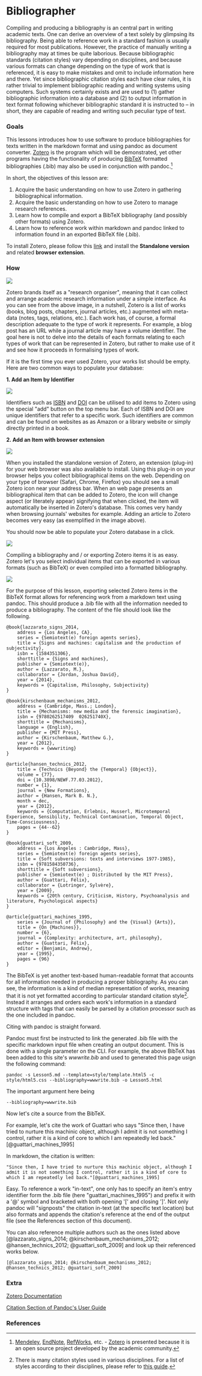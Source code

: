 # Bibliographer

Compiling and producing a bibliography is an central part in writing academic texts. One can derive an overview of a text solely by glimpsing its bibliography. Being able to reference work in a standard fashion is usually required for most publications. However, the practice of manually writing a bibliography may at times be quite laborious. Because bibliographic standards (citation styles) vary depending on disciplines, and because various formats can change depending on the type of work that is referenced, it is easy to make mistakes and omit to include information here and there. Yet since bibliographic citation styles each have clear rules, it is rather trivial to implement bibliographic reading and writing systems using computers. Such systems certainly exists and are used to (1) gather bibliographic information into a database and (2) to output information in text format following whichever bibliographic standard it is instructed to – in short, they are capable of reading and writing such peculiar type of text. 

### Goals

This lessons introduces how to use software to produce bibliographies for texts written in the markdown format and using pandoc as document converter. [Zotero](https://www.zotero.org) is the program which will be demonstrated, yet other programs having the functionality of producing [BibTeX](http://www.bibtex.org) formatted bibliographies (.bib) may also be used in conjunction with pandoc.[^1]

In short, the objectives of this lesson are:

1. Acquire the basic understanding on how to use Zotero in gathering bibliographical information.
2. Acquire the basic understanding on how to use Zotero to manage research references.
3. Learn how to compile and export a BibTeX bibliography (and possibly other formats) using Zotero.
4. Learn how to reference work within markdown and pandoc linked to information found in an exported BibTeX file (.bib).

To install Zotero, please follow this [link](https://www.zotero.org/download/) and install the __Standalone version__ and related __browser extension__.

### How

![](img/z1.png)

Zotero brands itself as a "research organiser", meaning that it can collect and arrange academic research information under a simple interface. As you can see from the above image, in a nutshell, Zotero is a list of works (books, blog posts, chapters, journal articles, etc.) augmented with meta-data (notes, tags, relations, etc.). Each work has, of course, a formal description adequate to the type of work it represents. For example, a blog post has an URL while a journal article may have a volume identifier. The goal here is not to delve into the details of each formats relating to each types of work that can be represented in Zotero, but rather to make use of it and see how it proceeds in formalising types of work.

If it is the first time you ever used Zotero, your works list should be empty. Here are two common ways to populate your database:

__1. Add an Item by Identifier__


![](img/z2.png)

Identifiers such as [ISBN](https://www.isbn-international.org) and [DOI](http://www.doi.org) can be utilised to add items to Zotero using the special "add" button on the top menu bar. Each of ISBN and DOI are unique identifiers that refer to a specific work. Such identifiers are common and can be found on websites as as Amazon or a library website or simply directly printed in a book.

__2. Add an Item with browser extension__

![](img/z3.png)

When you installed the standalone version of Zotero, an extension (plug-in) for your web browser was also available to install. Using this plug-in on your browser helps you collect bibliographical items on the web. Depending on your type of browser (Safari, Chrome, Firefox) you should see a small Zotero icon near your address bar. When an web page presents an bibliographical item that can be added to Zotero, the icon will change aspect (or literately appear) signifying that when clicked, the item will automatically be inserted in Zotero's database. This comes very handy when browsing journals' websites for example. Adding an article to Zotero becomes very easy (as exemplified in the image above).

You should now be able to populate your Zotero database in a click.

![](img/z4.png)

Compiling a bibliography and / or exporting Zotero items it is as easy. Zotero let's you select individual items that can be exported in various formats (such as BibTeX) or even compiled into a formatted bibliography. 

![](img/z5.png)

For the purpose of this lesson, exporting selected Zotero items in the BibTeX format allows for referencing work from a markdown text using pandoc. This should produce a .bib file with all the information needed to produce a bibliography. The content of the file should look like the following.

~~~~
@book{lazzarato_signs_2014,
	address = {Los Angeles, CA},
	series = {Semiotext(e) foreign agents series},
	title = {Signs and machines: capitalism and the production of subjectivity},
	isbn = {1584351306},
	shorttitle = {Signs and machines},
	publisher = {Semiotext(e)},
	author = {Lazzarato, M.},
	collaborator = {Jordan, Joshua David},
	year = {2014},
	keywords = {Capitalism, Philosophy, Subjectivity}
}

@book{kirschenbaum_mechanisms_2012,
	address = {Cambridge, Mass.; London},
	title = {Mechanisms: new media and the forensic imagination},
	isbn = {9780262517409  026251740X},
	shorttitle = {Mechanisms},
	language = {English},
	publisher = {MIT Press},
	author = {Kirschenbaum, Matthew G.},
	year = {2012},
	keywords = {wwwriting}
}

@article{hansen_technics_2012,
	title = {Technics {Beyond} the {Temporal} {Object}},
	volume = {77},
	doi = {10.3898/NEWF.77.03.2012},
	number = {1},
	journal = {New Formations},
	author = {Hansen, Mark B. N.},
	month = dec,
	year = {2012},
	keywords = {Computation, Erlebnis, Husserl, Microtemporal Experience, Sensibility, Technical Contamination, Temporal Object, Time-Consciousness},
	pages = {44--62}
}

@book{guattari_soft_2009,
	address = {Los Angeles : Cambridge, Mass},
	series = {Semiotext(e) foreign agents series},
	title = {Soft subversions: texts and interviews 1977-1985},
	isbn = {9781584350736},
	shorttitle = {Soft subversions},
	publisher = {Semiotext(e) ; Distributed by the MIT Press},
	author = {Guattari, Félix},
	collaborator = {Lotringer, Sylvère},
	year = {2009},
	keywords = {20th century, Criticism, History, Psychoanalysis and literature, Psychological aspects}
}

@article{guattari_machines_1995,
	series = {Journal of {Philosophy} and the {Visual} {Arts}},
	title = {On {Machines}},
	number = {6},
	journal = {Complexity: architecture, art, philosophy},
	author = {Guattari, Félix},
	editor = {Benjamin, Andrew},
	year = {1995},
	pages = {96}
}
~~~~

The BibTeX is yet another text-based human-readable format that accounts for all information needed in producing a proper bibliography. As you can see, the information is a kind of median representation of works, meaning that it is not yet formatted according to particular standard citation style[^2]. Instead it arranges and orders each work's information in a standard structure with tags that can easily be parsed by a citation processor such as the one included in pandoc. 

Citing with pandoc is straight forward. 

Pandoc must first be instructed to link the generated .bib file with the specific markdown input file when creating an output document. This is done with a single parameter on the CLI. For example, the above BibTeX has been added to this site's _wwwrite.bib_ and used to generated this page usign the following command:

	pandoc -s Lesson5.md --template=style/template.html5 -c style/html5.css --bibliography=wwwrite.bib -o Lesson5.html

The important argument here being

	--bibliography=wwwrite.bib


Now let's cite a source from the BibTeX.

For example, let's cite the work of Guattari who says "Since then, I have tried to nurture this machinic object, although I admit it is not something I control, rather it is a kind of core to which I am repeatedly led back."[@guattari_machines_1995]

In markdown, the citation is written:

	"Since then, I have tried to nurture this machinic object, although I admit it is not something I control, rather it is a kind of core to which I am repeatedly led back."[@guattari_machines_1995]

Easy. To reference a work "in-text", one only has to specify an item's entry identifier form the .bib file (here "guattari_machines_1995") and prefix it with a '@' symbol and bracketed with both opening '[' and closing ']'. Not only pandoc will "signposts" the citation in-text (at the specific text location) but also formats and appends the citation's reference at the end of the output file (see the References section of this document). 

You can also reference multiple authors such as the ones listed above [@lazzarato_signs_2014; @kirschenbaum_mechanisms_2012; @hansen_technics_2012; @guattari_soft_2009] and look up their referenced works below.

	[@lazzarato_signs_2014; @kirschenbaum_mechanisms_2012; @hansen_technics_2012; @guattari_soft_2009]


### Extra

[Zotero Documentation](https://www.zotero.org/support/)

[Citation Section of Pandoc's User Guide](http://johnmacfarlane.net/pandoc/README.html)

### References


[^1]: [Mendeley](https://en.wikipedia.org/wiki/Mendeley), [EndNote](http://endnote.com),  [RefWorks](http://www.refworks.com), etc. - [Zotero](https://www.zotero.org) is presented because it is an open source project developed by the academic community.

[^2]: There is many citation styles used in various disciplines. For a list of styles according to their disciplines, please refer to [this guide](http://subjectguides.library.american.edu/citation).

<!-- Notes -->

<!-- CSL: Citation Style Language -->

<!-- Citation styles other than Pandoc's default Chicago (re: CSL file input) -->